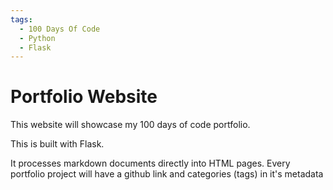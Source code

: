 ```yaml
---
tags:
  - 100 Days Of Code
  - Python
  - Flask
---
```

# Portfolio Website

This website will showcase my 100 days of code portfolio.

This is built with Flask. 

It processes markdown documents directly into HTML pages. Every portfolio project will have a github link and categories (tags) in it's metadata